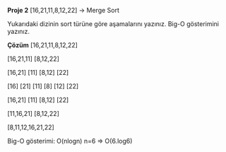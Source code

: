 **Proje 2**
[16,21,11,8,12,22] -> Merge Sort

Yukarıdaki dizinin sort türüne göre aşamalarını yazınız.
Big-O gösterimini yazınız.

**Çözüm**
        [16,21,11,8,12,22]

[16,21,11]             [8,12,22]

[16,21]  [11]        [8,12]   [22]

[16]  [21]  [11]   [8]  [12]  [22]

[16,21]  [11]       [8,12]   [22]

[11,16,21]           [8,12,22]

[8,11,12,16,21,22]

Big-O gösterimi: O(nlogn)
n=6 => O(6.log6)
